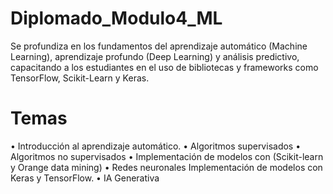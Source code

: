 # Diplomado_Modulo4_ML
Se profundiza en los fundamentos del aprendizaje automático (Machine Learning), aprendizaje profundo (Deep Learning) y análisis predictivo, capacitando a los estudiantes en el uso de bibliotecas y frameworks como TensorFlow, Scikit-Learn y Keras.

# Temas
•	Introducción al aprendizaje automático. 
•	Algoritmos supervisados
•	Algoritmos no supervisados
•	Implementación de modelos con (Scikit-learn y Orange data mining) 
•	Redes neuronales Implementación de modelos con Keras y TensorFlow.
• IA Generativa



